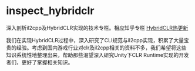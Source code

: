 # inspect_hybridclr

深入剖析il2cpp及HybridCLR实现的技术专栏。相应知乎专栏 [HybridCLR热更新](https://www.zhihu.com/column/c_1489549396035870720)

我们在实现HybridCLR过程中，深入研究了CLI规范与il2cpp实现，积累了大量宝贵的经验。考虑到国内游戏行业对clr及il2cpp相关的资料不多，我们希望将这些知识系统性地整理出来，帮助那些渴望深入研究Unity下CLR Runtime实现的开发者们，更好了掌握相关知识。
